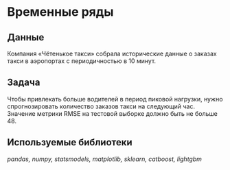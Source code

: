 # Временные ряды


## Данные

Компания «Чётенькое такси» собрала исторические данные о заказах такси в аэропортах с периодичностью в 10 минут.

## Задача

Чтобы привлекать больше водителей в период пиковой нагрузки, нужно спрогнозировать количество заказов такси на следующий час. Значение метрики RMSE на тестовой выборке должно быть не больше 48.

## Используемые библиотеки
*pandas, numpy, statsmodels, matplotlib, sklearn, catboost, lightgbm*
